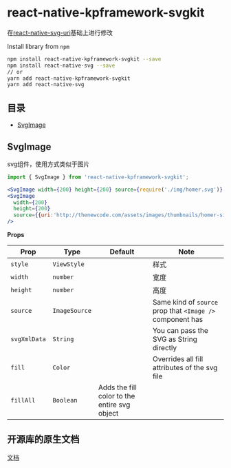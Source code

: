 # react-native-kpframework-svgkit

在[react-native-svg-uri](https://github.com/vault-development/react-native-svg-uri)基础上进行修改


Install library from `npm`

```bash
npm install react-native-kpframework-svgkit --save
npm install react-native-svg --save
// or
yarn add react-native-kpframework-svgkit
yarn add react-native-svg
```

## 目录
- [SvgImage](#svgimage)


## SvgImage
svg组件，使用方式类似于图片
  
```jsx
import { SvgImage } from 'react-native-kpframework-svgkit';

<SvgImage width={200} height={200} source={require('./img/homer.svg')} />
<SvgImage
  width={200}
  height={200}
  source={{uri:'http://thenewcode.com/assets/images/thumbnails/homer-simpson.svg'}}
/>
```
  
**Props**

| Prop | Type | Default | Note |
|---|---|---|---|
| `style` | `ViewStyle` |  | 样式
| `width` | `number` |  | 宽度
| `height` | `number` |  | 高度
| `source` | `ImageSource` |  | Same kind of `source` prop that `<Image />` component has
| `svgXmlData` | `String` |  | You can pass the SVG as String directly
| `fill` | `Color` |  | Overrides all fill attributes of the svg file
| `fillAll` | `Boolean` |  Adds the fill color to the entire svg object

## 开源库的原生文档

[文档](./doc/README.md)
